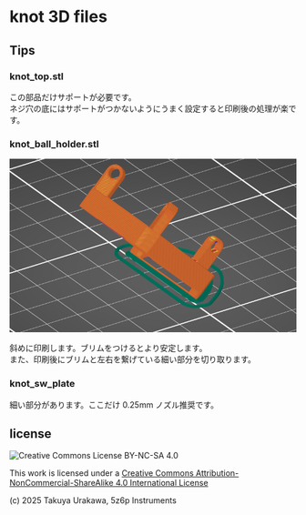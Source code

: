 # knot 3D files

## Tips

### knot_top.stl

この部品だけサポートが必要です。  
ネジ穴の底にはサポートがつかないようにうまく設定すると印刷後の処理が楽です。

### knot_ball_holder.stl

![knot_ball_holder](../imgs/3dmodel_ballholder.png)

斜めに印刷します。ブリムをつけるとより安定します。  
また、印刷後にブリムと左右を繋げている細い部分を切り取ります。

### knot_sw_plate

細い部分があります。ここだけ 0.25mm ノズル推奨です。

## license

![Creative Commons License BY-NC-SA 4.0](https://i.creativecommons.org/l/by-nc-sa/4.0/88x31.png)

This work is licensed under a [Creative Commons Attribution-NonCommercial-ShareAlike 4.0 International License](http://creativecommons.org/licenses/by-nc-sa/4.0/)

(c) 2025 Takuya Urakawa, 5z6p Instruments
